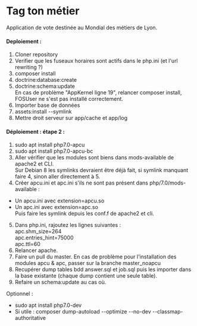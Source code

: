 Tag ton métier
=====
Application de vote destinée au Mondial des métiers de Lyon.  
  
#### Deploiement :  
1) Cloner repository   
2) Verifier que les fuseaux horaires sont actifs dans le php.ini (et l'url rewriting ?)  
3) composer install  
4) doctrine:database:create  
5) doctrine:schema:update    
    En cas de problème "AppKernel ligne 19", relancer composer install, FOSUser ne s'est pas installé correctement.  
6) Importer base de données  
7) assets:install --symlink  
8) Mettre droit serveur sur app/cache et app/log

#### Déploiement : étape 2 :

1) sudo apt install php7.0-apcu  
2) sudo apt install php7.0-apcu-bc  
3) Aller vérifier que les modules sont biens dans mods-available de apache2 et CLI.   
Sur Debian 8 les symlinks devraient être déjà fait, si symlink manquant faire 4, sinon aller directement à 5.
4)  Créer apcu.ini et apc.ini s'ils ne sont pas présent dans php/7.0/mods-available :  
 * Un apcu.ini avec extension=apcu.so  
 * Un apc.ini avec extension=apc.so  
Puis faire les symlink depuis les conf.f de apache2 et cli.  
5) Dans php.ini, rajoutez les lignes suivantes :  
apc.shm_size=264  
apc.entries_hint=75000  
apc.ttl=60 
6) Relancer apache.
7) Faire un pull du master. En cas de problème pour l'installation des modules apcu & apc, passer sur la branche master_noapcu
8) Recupérer dump tables bdd answer.sql et job.sql puis les importer dans la base existante (chaque dump contient une seule table).
9) Refaire un schema:update au cas où.

Optionnel : 
* sudo apt install php7.0-dev
* Si utile : composer dump-autoload --optimize --no-dev --classmap-authoritative